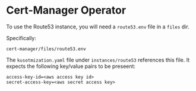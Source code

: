 # Cert-Manager Operator

To use the Route53 instance, you will need a `route53.env` file in a `files` dir.

Specifically:

```
cert-manager/files/route53.env
```

The `kusotmization.yaml` file under `instances/route53` references this file.  It expects the following key/value pairs to be preseent:

```
access-key-id=<aws access key id>
secret-access-key=<aws secret access key>
```